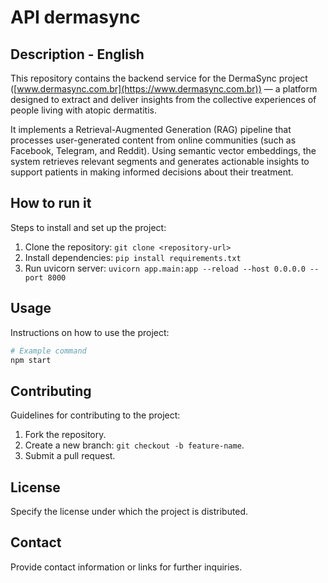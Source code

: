 # API dermasync

## Description - English

This repository contains the backend service for the DermaSync project ([www.dermasync.com.br](https://www.dermasync.com.br)) — a platform designed to extract and deliver insights from the collective experiences of people living with atopic dermatitis.

It implements a Retrieval-Augmented Generation (RAG) pipeline that processes user-generated content from online communities (such as Facebook, Telegram, and Reddit). Using semantic vector embeddings, the system retrieves relevant segments and generates actionable insights to support patients in making informed decisions about their treatment.


## How to run it
Steps to install and set up the project:
1. Clone the repository: `git clone <repository-url>`
2. Install dependencies: `pip install requirements.txt`
3. Run uvicorn server: `uvicorn app.main:app --reload --host 0.0.0.0 --port 8000`

## Usage
Instructions on how to use the project:
```python
# Example command
npm start
```

## Contributing
Guidelines for contributing to the project:
1. Fork the repository.
2. Create a new branch: `git checkout -b feature-name`.
3. Submit a pull request.

## License
Specify the license under which the project is distributed.

## Contact
Provide contact information or links for further inquiries.